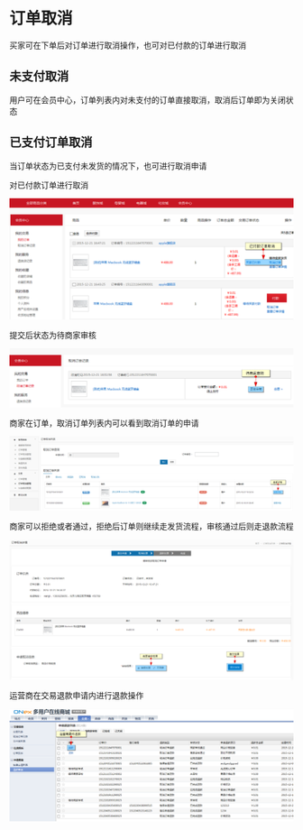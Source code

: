# 订单取消

买家可在下单后对订单进行取消操作，也可对已付款的订单进行取消

## 未支付取消

用户可在会员中心，订单列表内对未支付的订单直接取消，取消后订单即为关闭状态

## 已支付订单取消

当订单状态为已支付未发货的情况下，也可进行取消申请

对已付款订单进行取消

![](images/277.png)

提交后状态为待商家审核

![](images/278.png)

商家在订单，取消订单列表内可以看到取消订单的申请

![](images/279.png)

商家可以拒绝或者通过，拒绝后订单则继续走发货流程，审核通过后则走退款流程

![](images/280.png)

运营商在交易退款申请内进行退款操作

![](images/281.png)
